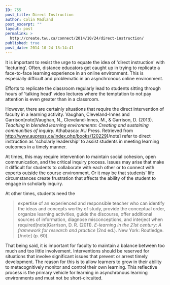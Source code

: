 ```yaml
---
ID: 755
post_title: Direct Instruction
author: Colin Madland
post_excerpt: ""
layout: post
permalink: >
  http://create.twu.ca/connect/2014/10/24/direct-instruction/
published: true
post_date: 2014-10-24 13:14:41
---
```

It is important to resist the urge to equate the idea of 'direct instruction' with 'lecturing'. Often, distance educators get caught up in trying to replicate a face-to-face learning experience in an online environment. This is especially difficult and problematic in an asynchronous online environment.

Efforts to replicate the classroom regularly lead to students sitting through hours of 'talking head' video lectures where the temptation to not pay attention is even greater than in a classroom.

However, there are certainly situations that require the direct intervention of faculty in a learning activity. Vaughan, Cleveland-Innes and Garrison[note]Vaughan, N., Cleveland-Innes, M., &amp; Garrison, D. (2013). <em>Teaching in blended learning environments: Creating and sustaining communities of inquiry.</em> Athabasca: AU Press. Retrieved from <a href="http://www.aupress.ca/index.php/books/120229"  rel="noopener noreferrer">http://www.aupress.ca/index.php/books/120229</a>[/note] refer to direct instruction as 'scholarly leadership' to assist students in meeting learning outcomes in a timely manner.

At times, this may require intervention to maintain social cohesion, open communication, and the critical inquiry process. Issues may arise that make it difficult for students to collaborate with each other or to connect with experts outside the course environment. Or it may be that students' life circumstances create frustration that affects the ability of the student to engage in scholarly inquiry.

At other times, students need the
<blockquote>expertise of an experienced and responsible teacher who can identify the ideas and concepts worthy of study, provide the conceptual order, organize learning activities, guide the discourse, offer additional sources of information, diagnose misconceptions, and interject when required[note]Garrison, D. R. (2011). <em>E-learning in the 21st century: A framework for research and practice</em> (2nd ed.). New York: Routledge. [/note] (p. 60).</blockquote>
That being said, it is important for faculty to maintain a balance between too much and too little involvement. Interventions should be reserved for situations that involve significant issues that prevent or arrest timely development. The reason for this is to allow learners to grow in their ability to metacognitively monitor and control their own learning. This reflective process is the primary vehicle for learning in asynchronous learning environments and must not be short-circuited.